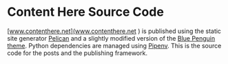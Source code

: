 # Content Here Source Code

[www.contenthere.net](www.contenthere.net ) is published using the static site generator [Pelican](https://docs.getpelican.com/en/stable/) and a slightly modified version of the [Blue Penguin theme](https://github.com/jody-frankowski/blue-penguin). Python dependencies are managed using [Pipenv](https://github.com/pypa/pipenv).  This is the source code for the posts and the publishing framework.